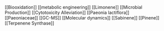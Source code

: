 [[Biooxidation]]
[[metabolic engineering]]
[[Limonene]]
[[Microbial Production]]
[[Cytotoxicity Alleviation]]
[[Paeonia lactiflora]]
[[Paeoniaceae]]
[[GC-MS]]
[[Molecular dynamics]]
[[Sabinene]]
[[Pinene]]
[[Terpenene Synthase]]
